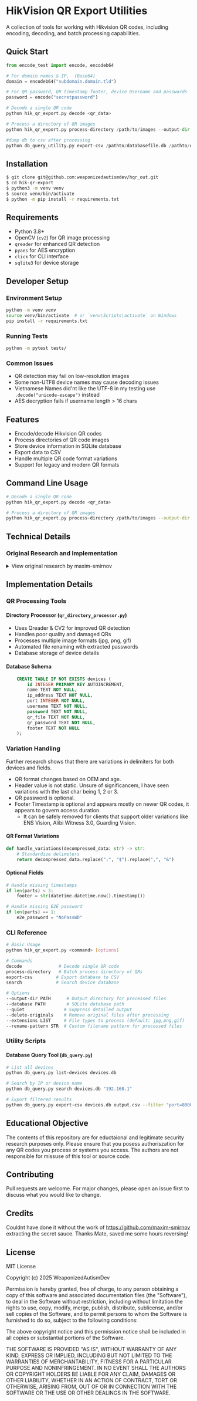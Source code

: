 # HikVision QR Export Utilities

A collection of tools for working with Hikvision QR codes, including encoding, decoding, and batch processing capabilities.

## Quick Start

```python
from encode_test import encode, encodeb64

# For domain names & IP,  (Base64)
domain = encodeb64("subdomain.domain.tld")

# For QR password, QR timestamp footer, device Username and passwords  (AES encrypted)
password = encode("secretpassword")

# Decode a single QR code
python hik_qr_export.py decode <qr_data>

# Process a directory of QR images
python hik_qr_export.py process-directory /path/to/images --output-dir ./processed --database devices.db

#dump db to csv after processing
python db_query_utility.py export-csv /pathto/databasefile.db /pathto/outputfilename.csv

```

## Installation

```bash
$ git clone git@github.com:weaponizedautismdev/hqr_out.git
$ cd hik-qr-export
$ python3 -m venv venv
$ source venv/bin/activate
$ python -m pip install -r requirements.txt
```

## Requirements

- Python 3.8+
- OpenCV (`cv2`) for QR image processing
- `qreader` for enhanced QR detection
- `pyaes` for AES encryption
- `click` for CLI interface
- `sqlite3` for device storage

## Developer Setup

### Environment Setup
```bash
python -m venv venv
source venv/bin/activate  # or `venv\Scripts\activate` on Windows
pip install -r requirements.txt
```

### Running Tests
```bash
python -m pytest tests/
```

### Common Issues
- QR detection may fail on low-resolution images
- Some non-UTF8 device names may cause decoding issues 
- Vietnamese Names did'nt like the UTF-8 in my testing use `.decode("unicode-escape")` instead
- AES decryption fails if username length > 16 chars

## Features

- Encode/decode Hikvision QR codes
- Process directories of QR code images
- Store device information in SQLite database
- Export data to CSV
- Handle multiple QR code format variations
- Support for legacy and modern QR formats

## Command Line Usage

```bash
# Decode a single QR code
python hik_qr_export.py decode <qr_data>

# Process a directory of QR images
python hik_qr_export.py process-directory /path/to/images --output-dir ./processed --database devices.db
```

## Technical Details

### Original Research and Implementation
<details>
<summary>View original research by maxim-smirnov</summary>

### QR Code Structure
Let's scan QR code I created for dummy camera and see what's inside.
`QRC03010003eJwrKnNNzC0vNy/yLogwD041LTUocg13tLW1ijRyK4mK8MpQM1DzDcmu9MlyNfJ3NqkA0rZqFgYGBmpqySWGuSYp5iEVwc5eHkZJHpnhWcFBQK04JVSsjJO8g5IC0gMSU6KcqsxczEuzjfQNA21tAQ4rKR0=`

Well, not so bad. 
We can clearly see the **Header** which is: `QRC03010003`

May be it's QR code structure format or name of the application which created this QR.

After the header we can see `base64` encoded data: `eJwrKnNNzC0vNy/yLogwD041LTUocg13tLW1ijRyK4mK8MpQM1DzDcmu9MlyNfJ3NqkA0rZqFgYGBmpqySWGuSYp5iEVwc5eHkZJHpnhWcFBQK04JVSsjJO8g5IC0gMSU6KcqsxczEuzjfQNA21tAQ4rKR0=`

Let's decode it and save the output to some file:
```bash
$ echo -n 'eJwrKnNNzC0vNy/yLogwD041LTUocg13tLW1ijRyK4mK8MpQM1DzDcmu9MlyNfJ3NqkA0rZqFgYGBmpqySWGuSYp5iEVwc5eHkZJHpnhWcFBQK04JVSsjJO8g5IC0gMSU6KcqsxczEuzjfQNA21tAQ4rKR0=' | base64 -d > /tmp/b64_decoded
```
So what's inside there...
```bash
$ cat /tmp/b64_decoded | hexdump -C
00000000  78 9c 2b 2a 73 4d cc 2d  2f 37 2f f2 2e 88 30 0f  |x.+*sM.-/7/...0.|
00000010  4e 35 2d 35 28 72 0d 77  b4 b5 b5 8a 34 72 2b 89  |N5-5(r.w....4r+.|
00000020  8a f0 ca 50 33 50 f3 0d  c9 ae f4 c9 72 35 f2 77  |...P3P......r5.w|
00000030  36 a9 00 d2 b6 6a 16 06  06 06 6a 6a c9 25 86 b9  |6....j....jj.%..|
00000040  26 29 e6 21 15 c1 ce 5e  1e 46 49 1e 99 e1 59 c1  |&).!...^.FI...Y.|
00000050  41 40 ad 38 25 54 ac 8c  93 bc 83 92 02 d2 03 12  |A@.8%T..........|
00000060  53 a2 9c aa cc 5c cc 4b  b3 8d f4 0d 03 6d 6d 01  |S....\.K.....mm.|
00000070  0e 2b 29 1d                                       |.+).|
00000074
$ file /tmp/b64_decoded
/tmp/b64_decoded: zlib compressed data
```
Not bad, but this compressed data has no header, so `zcat` will say that it's not gzip format.

I used python to decompress the data, but there are a lot of other ways to do that.
```python
>>> import base64
>>> import zlib
>>> zlib.decompress(base64.b64decode('eJwrKnNNzC0vNy/yLogwD041LTUocg13tLW1ijRyK4mK8MpQM1DzDcmu9MlyNfJ3NqkA0rZqFgYGBmpqySWGuSYp5iEVwc5eHkZJHpnhWcFBQK04JVSsjJO8g5IC0gMSU6KcqsxczEuzjfQNA21tAQ4rKR0='))
b'rvEamww7rKpX7Se5u0rEWA==:Y2FtZXJh&0&MTkyLjE2OC4xLjE=&8000&&ct1m4d7TxSCJH2bHiWjSRA==&ct1m4d7TxSCJH2bHiWjSRA==$:3bKRbPgPadZBz6D7uk2/1Q=='
```

We can clearly see some structure here. Let's try to decode it:

<table>
    <tr><th>Encoded</th><th>Decoded</th></tr>
    <tr><td><code>rvEamww7rKpX7Se5u0rEWA==</code></td><td><code>\xae\xf1\x1a\x9b\x0c;\xac\xaaW\xed'\xb9\xbbJ\xc4X</code></td></tr>
    <tr><th colspan="2"><code>:</code> separator</th>
    <tr><td><code>Y2FtZXJh</code></td><td><code>camera</code></td></tr>
    <tr><td colspan="2"><code>&</code> separator</td>
    <tr><td colspan="2"><code>0</code> not encoded</td></tr>
    <tr><td colspan="2"><code>&</code> separator</td>
    <tr><td><code>MTkyLjE2OC4xLjE=</code></td><td><code>192.168.1.1</code></td></tr>
    <tr><td colspan="2"><code>&</code> separator</td>
    <tr><td colspan="2"><code>8000</code> not encoded</td></tr>
    <tr><td colspan="2">empty field</td></tr>
    <tr><td colspan="2"><code>&</code> separator</td>
    <tr><td><code>ct1m4d7TxSCJH2bHiWjSRA==</code></td><td><code>r\xddf\xe1\xde\xd3\xc5 \x89\x1ff\xc7\x89h\xd2D</code></td></tr>
    <tr><td colspan="2"><code>&</code> separator</td>
    <tr><td><code>ct1m4d7TxSCJH2bHiWjSRA==</code></td><td><code>r\xddf\xe1\xde\xd3\xc5 \x89\x1ff\xc7\x89h\xd2D</code></td></tr>
    <tr><td colspan="2"><code>$</code> separator</td>
    <tr><th colspan="2"><code>:</code> separator</th>
    <tr><td><code>3bKRbPgPadZBz6D7uk2/1Q==</code></td><td><code>\xdd\xb2\x91l\xf8\x0fi\xd6A\xcf\xa0\xfb\xbaM\xbf\xd5</code></td></tr>
</table>

### Camera inside QR

We can already see the name of the camera: `camera`, IP address I put: `192.168.1.1`,
port: `8000` and also two identical data block one by one. Did you remember I put `admin`
for both fields `username` and `password`...

I created couple more QR codes for thw same camera with different export passwords
and saw that only parts of decoded data change:
`rvEamww7rKpX7Se5u0rEWA==` and `3bKRbPgPadZBz6D7uk2/1Q==` 
both of them separated from camera data by `:`.

Then I created QR export for two cameras and got that `$` sign separates cameras structures.

When I changed camera `username` **first** `ct1m4d7TxSCJH2bHiWjSRA==` changed.
When I changed camera `password` **second** `ct1m4d7TxSCJH2bHiWjSRA==` changed.

Ok, now we know where `username` and `password` for camera are located, 
also we know that our export password does not affect those encryption.

After that I started digging into the app itself.

### Application findings
Because I have created a lot of QR codes for cameras with different lengths of 
`username` and `password` I noticed that bytes count in decoded data always the same: `16`.

Looks like we're looking for block cipher! And what's most popular block cipher do we know?
**AES!**

### Final steps

Android application is loading native library with function we're looking for.

With Ghidra I continued to explore that native library.

Inside that library I found hardcoded key for AES encryption: `dkfj4593@#&*wlfm`, 
and discovered that it's AES with key size of `16` bytes and custom not standardised
number of rounds: `4`!

The export password is stored encrypted at first place between `:` separators.
But what's on the last place, after encrypted export password and all cameras?
It's encrypted timestamp of QR creation, that's how expiration mechanism made...

After that this program was created, so let's finally decode out QR data:
```bash
$ python hik_qr_export.py decode 'QRC03010003eJwrKnNNzC0vNy/yLogwD041LTUocg13tLW1ijRyK4mK8MpQM1DzDcmu9MlyNfJ3NqkA0rZqFgYGBmpqySWGuSYp5iEVwc5eHkZJHpnhWcFBQK04JVSsjJO8g5IC0gMSU6KcqsxczEuzjfQNA21tAQ4rKR0='
Data header: QRC03010003
Password used: 12Qweq24
QR code generated at: 1740175993 (2025-02-21T23:13:13)

Device Name: camera
IP Address: 192.168.1.1
Port: 8000
Username: admin
Password: admin
```

</details>

## Implementation Details

### QR Processing Tools

#### Directory Processor (`qr_directory_processor.py`)
- Uses Qreader & CV2 for improved QR detection
- Handles poor quality and damaged QRs
- Processes multiple image formats (jpg, png, gif)
- Automated file renaming with extracted passwords
- Database storage of device details

#### Database Schema
```sql
    CREATE TABLE IF NOT EXISTS devices (
        id INTEGER PRIMARY KEY AUTOINCREMENT,
        name TEXT NOT NULL,
        ip_address TEXT NOT NULL,
        port INTEGER NOT NULL,
        username TEXT NOT NULL,
        password TEXT NOT NULL,
        qr_file TEXT NOT NULL,
        qr_password TEXT NOT NULL,
        footer TEXT NOT NULL
    );
```

### Variation Handling

Further research shows that there are variations in delimiters for both devices and fields.
- QR format changes based on OEM and age. 
- Header value is not static. Unsure of significancem, I have seen variations with the last char being 1, 2 or 3.
- QR password is optional.
- Footer Timestamp is optional and appears mostly on newer QR codes, it appears to govern access duration. 
  - It can be safely removed for clients that support older variations like ENS Vision, Alibi Witness 3.0, Guarding Vision.

#### QR Format Variations
```python
def handle_variations(decompressed_data: str) -> str:
    # Standardize delimeters
    return decompressed_data.replace(";", "$").replace(",", "&")
```

#### Optional Fields
```python
# Handle missing timestamps
if len(parts) < 3:
    footer = str(datetime.datetime.now().timestamp())

# Handle missing E2E password
if len(parts) == 1:
    e2e_password = "NoPassWD"
```

### CLI Reference

```bash
# Basic Usage
python hik_qr_export.py <command> [options]

# Commands
decode              # Decode single QR code
process-directory   # Batch process directory of QRs
export-csv         # Export database to CSV
search             # Search device database

# Options
--output-dir PATH      # Output directory for processed files
--database PATH        # SQLite database path
--quiet               # Suppress detailed output
--delete-originals    # Remove original files after processing
--extensions LIST     # File types to process (default: jpg,png,gif)
--rename-pattern STR  # Custom filename pattern for processed files
```

### Utility Scripts

#### Database Query Tool (`db_query.py`)
```bash
# List all devices
python db_query.py list-devices devices.db

# Search by IP or device name
python db_query.py search devices.db "192.168.1"

# Export filtered results
python db_query.py export-csv devices.db output.csv --filter "port=8000"
```

## Educational Objective

The contents of this repository are for eductaional and legitimate security research purposes only. 
Please ensure that you posess authoriszation for any QR codes you process or systems you access.
The authors are not responsible for missuse of this tool or source code.

## Contributing

Pull requests are welcome. For major changes, please open an issue first to discuss what you would like to change.


## Credits

Couldnt have done it without the work of https://github.com/maxim-smirnov extracting the secret sauce. Thanks Mate, saved me some hours reversing!


## License

MIT License

Copyright (c) 2025 WeaponizedAutismDev

Permission is hereby granted, free of charge, to any person obtaining a copy
of this software and associated documentation files (the "Software"), to deal
in the Software without restriction, including without limitation the rights
to use, copy, modify, merge, publish, distribute, sublicense, and/or sell
copies of the Software, and to permit persons to whom the Software is
furnished to do so, subject to the following conditions:

The above copyright notice and this permission notice shall be included in all
copies or substantial portions of the Software.

THE SOFTWARE IS PROVIDED "AS IS", WITHOUT WARRANTY OF ANY KIND, EXPRESS OR
IMPLIED, INCLUDING BUT NOT LIMITED TO THE WARRANTIES OF MERCHANTABILITY,
FITNESS FOR A PARTICULAR PURPOSE AND NONINFRINGEMENT. IN NO EVENT SHALL THE
AUTHORS OR COPYRIGHT HOLDERS BE LIABLE FOR ANY CLAIM, DAMAGES OR OTHER
LIABILITY, WHETHER IN AN ACTION OF CONTRACT, TORT OR OTHERWISE, ARISING FROM,
OUT OF OR IN CONNECTION WITH THE SOFTWARE OR THE USE OR OTHER DEALINGS IN THE
SOFTWARE.
